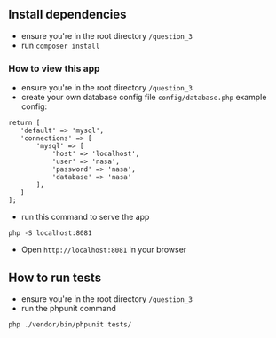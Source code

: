 ## Install dependencies
- ensure you're in the root directory `/question_3`
- run `composer install`

### How to view this app
 - ensure you're in the root directory `/question_3`
 - create your own database config file `config/database.php`
 example config:
 
 ```
return [
	'default' => 'mysql',
	'connections' => [
		'mysql' => [
            'host' => 'localhost',
			'user' => 'nasa',
			'password' => 'nasa',
			'database' => 'nasa'
		],
	]
];
```

 - run this command to serve the app
 
 ```
php -S localhost:8081
```

- Open `http://localhost:8081` in your browser

## How to run tests
- ensure you're in the root directory `/question_3`
- run the phpunit command

```
php ./vendor/bin/phpunit tests/
```